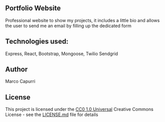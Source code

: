 ## Portfolio Website
Professional website to show my projects, it includes a little bio and allows the user to send me an email by filling up the dedicated form 

## Technologies used:
Express, React, Bootstrap, Mongoose, Twilio Sendgrid

## Author

Marco Capurri

## License

This project is licensed under the [CC0 1.0 Universal](LICENSE.md)
Creative Commons License - see the [LICENSE.md](LICENSE.md) file for
details


